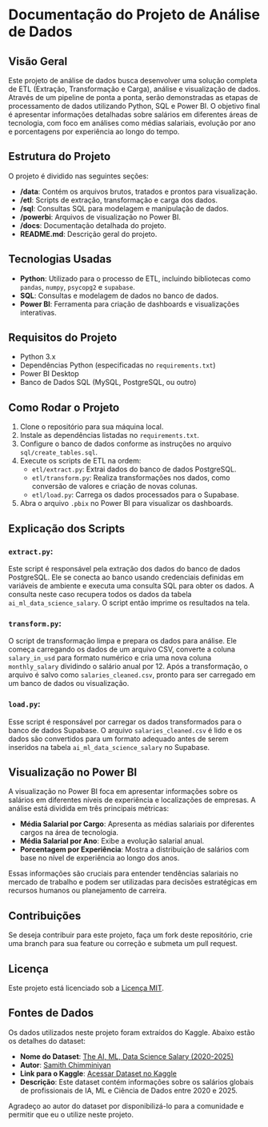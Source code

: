 # Documentação do Projeto de Análise de Dados

## Visão Geral
Este projeto de análise de dados busca desenvolver uma solução completa de ETL (Extração, Transformação e Carga), análise e visualização de dados. Através de um pipeline de ponta a ponta, serão demonstradas as etapas de processamento de dados utilizando Python, SQL e Power BI. O objetivo final é apresentar informações detalhadas sobre salários em diferentes áreas de tecnologia, com foco em análises como médias salariais, evolução por ano e porcentagens por experiência ao longo do tempo.

## Estrutura do Projeto
O projeto é dividido nas seguintes seções:

- **/data**: Contém os arquivos brutos, tratados e prontos para visualização.
- **/etl**: Scripts de extração, transformação e carga dos dados.
- **/sql**: Consultas SQL para modelagem e manipulação de dados.
- **/powerbi**: Arquivos de visualização no Power BI.
- **/docs**: Documentação detalhada do projeto.
- **README.md**: Descrição geral do projeto.

## Tecnologias Usadas
- **Python**: Utilizado para o processo de ETL, incluindo bibliotecas como `pandas`, `numpy`, `psycopg2` e `supabase`.
- **SQL**: Consultas e modelagem de dados no banco de dados.
- **Power BI**: Ferramenta para criação de dashboards e visualizações interativas.

## Requisitos do Projeto
- Python 3.x
- Dependências Python (especificadas no `requirements.txt`)
- Power BI Desktop
- Banco de Dados SQL (MySQL, PostgreSQL, ou outro)

## Como Rodar o Projeto
1. Clone o repositório para sua máquina local.
2. Instale as dependências listadas no `requirements.txt`.
3. Configure o banco de dados conforme as instruções no arquivo `sql/create_tables.sql`.
4. Execute os scripts de ETL na ordem:
   - `etl/extract.py`: Extrai dados do banco de dados PostgreSQL.
   - `etl/transform.py`: Realiza transformações nos dados, como conversão de valores e criação de novas colunas.
   - `etl/load.py`: Carrega os dados processados para o Supabase.
5. Abra o arquivo `.pbix` no Power BI para visualizar os dashboards.

## Explicação dos Scripts

### **`extract.py`**:
Este script é responsável pela extração dos dados do banco de dados PostgreSQL. Ele se conecta ao banco usando credenciais definidas em variáveis de ambiente e executa uma consulta SQL para obter os dados. A consulta neste caso recupera todos os dados da tabela `ai_ml_data_science_salary`. O script então imprime os resultados na tela.

### **`transform.py`**:
O script de transformação limpa e prepara os dados para análise. Ele começa carregando os dados de um arquivo CSV, converte a coluna `salary_in_usd` para formato numérico e cria uma nova coluna `monthly_salary` dividindo o salário anual por 12. Após a transformação, o arquivo é salvo como `salaries_cleaned.csv`, pronto para ser carregado em um banco de dados ou visualização.

### **`load.py`**:
Esse script é responsável por carregar os dados transformados para o banco de dados Supabase. O arquivo `salaries_cleaned.csv` é lido e os dados são convertidos para um formato adequado antes de serem inseridos na tabela `ai_ml_data_science_salary` no Supabase.

## Visualização no Power BI
A visualização no Power BI foca em apresentar informações sobre os salários em diferentes níveis de experiência e localizações de empresas. A análise está dividida em três principais métricas:
- **Média Salarial por Cargo**: Apresenta as médias salariais por diferentes cargos na área de tecnologia.
- **Média Salarial por Ano**: Exibe a evolução salarial anual.
- **Porcentagem por Experiência**: Mostra a distribuição de salários com base no nível de experiência ao longo dos anos.

Essas informações são cruciais para entender tendências salariais no mercado de trabalho e podem ser utilizadas para decisões estratégicas em recursos humanos ou planejamento de carreira.

## Contribuições
Se deseja contribuir para este projeto, faça um fork deste repositório, crie uma branch para sua feature ou correção e submeta um pull request.

## Licença
Este projeto está licenciado sob a [Licença MIT](LICENSE).

## Fontes de Dados

Os dados utilizados neste projeto foram extraídos do Kaggle. Abaixo estão os detalhes do dataset:

- **Nome do Dataset**: [The AI, ML, Data Science Salary (2020-2025)](https://www.kaggle.com/datasets/samithsachidanandan/the-global-ai-ml-data-science-salary-for-2025/data)
- **Autor**: [Samith Chimminiyan](https://www.kaggle.com)
- **Link para o Kaggle**: [Acessar Dataset no Kaggle](https://www.kaggle.com/datasets/samithsachidanandan/the-global-ai-ml-data-science-salary-for-2025/data)
- **Descrição**: Este dataset contém informações sobre os salários globais de profissionais de IA, ML e Ciência de Dados entre 2020 e 2025.

Agradeço ao autor do dataset por disponibilizá-lo para a comunidade e permitir que eu o utilize neste projeto.